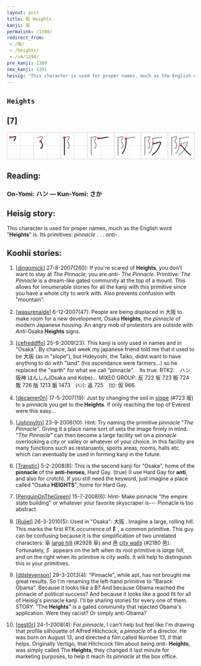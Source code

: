 ```yaml
---
layout: post
title: 阪 Heights
kanji: 阪
permalink: /1390/
redirect_from:
 - /阪/
 - /heights/
 - /v4/1294/
pre_kanji: 1389
nex_kanji: 1391
heisig: "This character is used for proper names, much as the English word &quot;<b>Heights</b>&quot; is. Its primitives: <i>pinnacle</i> . . . <i>anti-</i>."
---
```


## `Heights`

## [7]

<div class="stroke"><img src="../images/E998AA.png" /></div>

## Reading:

### On-Yomi: ハン &mdash; Kun-Yomi: さか

## Heisig story:

This character is used for proper names, much as the English word &quot;<b>Heights</b>&quot; is. Its primitives: <i>pinnacle</i> . . . <i>anti-</i>.

## Koohii stories:

1) [<a href="http://kanji.koohii.com/profile/dingomick">dingomick</a>] 27-8-2007(260): If you&#039;re scared of <strong>Heights</strong>, you don&#039;t want to stay at <em>The Pinnacle</em>; you are <em>anti-</em> <em>The Pinnacle</em>. Primitive: <em>The Pinnacle</em> is a dream-like gated community at the top of a mount. This allows for innumerable stories for all the kanji with this primitive since you have a whole city to work with. Also prevents confusion with &quot;mountain&quot;.

2) [<a href="http://kanji.koohii.com/profile/wasurenaide">wasurenaide</a>] 6-12-2007(47): People are being displaced in 大阪 to make room for a new development, Osaka<strong> Heights</strong>, the <em>pinnacle</em> of modern Japanese housing. An angry mob of protestors are outside with <em>Anti-</em>Osaka<strong> Heights</strong> signs.

3) [<a href="http://kanji.koohii.com/profile/cefreddffo">cefreddffo</a>] 25-9-2009(23): This kanji is only used in names and in &quot;Osaka&quot;. By chance, last week my japanese friend told me that it used to be 大坂 (as in &quot;slope&quot;), but Hideyoshi, the Taiko, didnt want to have anything to do with &quot;land&quot; (his ascendance were farmers...) so he replaced the &quot;earth&quot; for what we call &quot;pinnacle&quot;.　Its true. RTK2:　ハン 阪神 はんしん(Osaka and Kobe)… MIXED GROUP: 反 722 坂 723 板 724 販 726 版 1213 飯 1473　(ﾍﾝ): 返 725　(ｶ): 仮 966.

4) [<a href="http://kanji.koohii.com/profile/decamer0n">decamer0n</a>] 17-5-2007(19): Just by changing the soil in <a href="../723">slope</a> (#723 坂) to a <em>pinnacle</em> you get to the<strong> Heights</strong>. If only reaching the top of Everest were this easy...

5) [<a href="http://kanji.koohii.com/profile/Johnnyltn">Johnnyltn</a>] 23-9-2006(10): Hint: Try naming the primitive <em>pinnacle</em> &quot;<em>The Pinnacle</em>&quot;. Giving it a place name sort of sets the image firmly in mind. &quot;<em>The Pinnacle</em>&quot; can then become a large facility set on a <em>pinnacle</em> overlooking a city or valley or whatever of your choice. In this facility are many functions such as restaruants, sports areas, rooms, halls etc. which can eventually be used in forming kanji in the future.

6) [<a href="http://kanji.koohii.com/profile/Transtic">Transtic</a>] 5-2-2008(8): This is the second kanji for &quot;Osaka&quot;, home of the <strong>pinnacle</strong> of the <strong>anti-heroes</strong>, Hard Gay. (true) (I use Hard Gay for <strong>anti</strong>, and also for crotch). If you still need the keyword, just imagine a place called &quot;Osaka <strong>HEIGHTS</strong>&quot;, home for Hard Gay.

7) [<a href="http://kanji.koohii.com/profile/PenguinOnTheGreen">PenguinOnTheGreen</a>] 15-7-2008(6): Hint- Make pinnacle &quot;the empire state building&quot; or whatever your favorite skyscraper is--- Pinnacle is too abstract.

8) [<a href="http://kanji.koohii.com/profile/Rujiel">Rujiel</a>] 26-3-2010(5): Used in &quot;Osaka&quot;: 大阪 . Imagine a large, rolling hill. This marks the first RTK occurrence of <strong>阝</strong>, a common primitive. This guy can be confusing because it is the simplification of two unrelated characters: 阜 <a href="../2928">large hill</a> (#2928 阜) and 邑 <a href="../2180">city walls</a> (#2180 邑). Fortunately, 阝 appears on the left when its root primitive is <em>large hill</em>, and on the right when its primitive is <em>city walls</em>. It will help to distinguish this in your primitives.

9) [<a href="http://kanji.koohii.com/profile/ddstevenson">ddstevenson</a>] 29-3-2013(4): &quot;Pinnacle&quot;, while apt, has not brought me great results. So I&#039;m renaming the left-hand primitive to &quot;Barack Obama&quot;. Because it looks like a B? And because Obama reached the pinnacle of political success? And because it looks like a good fit for all of Heisig&#039;s pinnacle kanji. I&#039;ll be sharing stories for every one of them. STORY: &quot;The<strong> Heights</strong>&quot; is a gated community that rejected Obama&#039;s application. Were they racist? Or simply anti-Obama?

10) [<a href="http://kanji.koohii.com/profile/nest0r">nest0r</a>] 24-1-2008(4): For <em>pinnacle</em>, I can&#039;t help but feel like I&#039;m drawing that profile silhouette of Alfred Hitchcock, a <em>pinnacle</em> of a director. He was born on August 13, and directed a film called Number 13, if that helps. Originally Vertigo, that Hitchcock film about being <em>anti-</em><strong> Heights</strong>, was simply called The<strong> Heights</strong>, they changed it last minute for marketing purposes, to help it reach its <em>pinnacle</em> at the box office.
